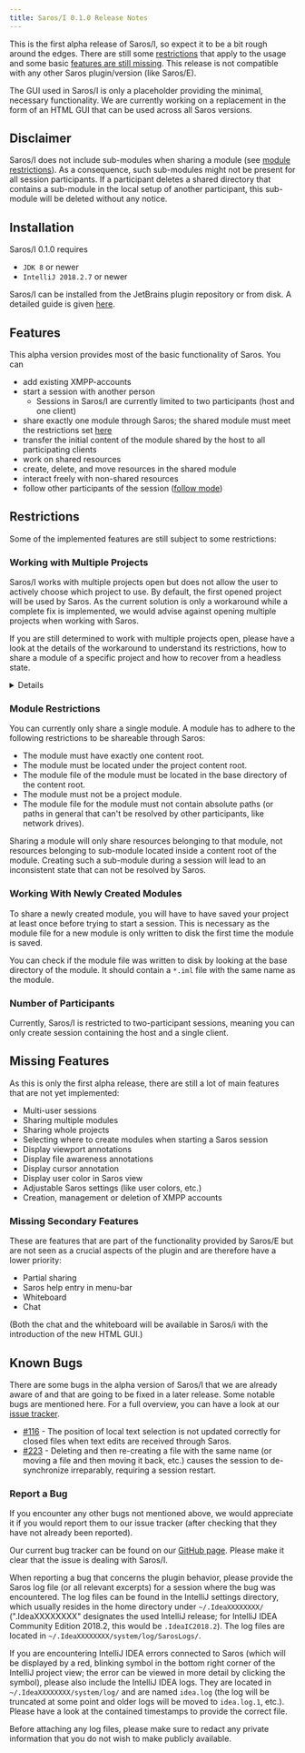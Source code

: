 ```yaml
---
title: Saros/I 0.1.0 Release Notes
---
```


This is the first alpha release of Saros/I, so expect it to be a bit rough around the edges.
There are still some [restrictions](#restrictions) that apply to the usage and some basic [features are still missing](#missing-features).
This release is not compatible with any other Saros plugin/version (like Saros/E).

The GUI used in Saros/I is only a placeholder providing the minimal, necessary functionality.
We are currently working on a replacement in the form of an HTML GUI that can be used across all Saros versions.

## Disclaimer

Saros/I does not include sub-modules when sharing a module (see [module restrictions](#module-restrictions)).
As a consequence, such sub-modules might not be present for all session participants.
If a participant deletes a shared directory that contains a sub-module in the local setup of another participant, this sub-module will be deleted without any notice.

## Installation

Saros/I 0.1.0 requires
 - `JDK 8` or newer
 - `IntelliJ 2018.2.7` or newer

Saros/I can be installed from the JetBrains plugin repository or from disk. A detailed guide is given [here](../documentation/installation.html?tab=intellij).

## Features

This alpha version provides most of the basic functionality of Saros.
You can

- add existing XMPP-accounts
- start a session with another person
  - Sessions in Saros/I are currently limited to two participants (host and one client)
- share exactly one module through Saros; the shared module must meet the restrictions set [here](#module-restrictions)
- transfer the initial content of the module shared by the host to all participating clients
- work on shared resources
- create, delete, and move resources in the shared module
- interact freely with non-shared resources
- follow other participants of the session ([follow mode](../documentation/features.md#follow-mode))

## Restrictions

Some of the implemented features are still subject to some restrictions:

### Working with Multiple Projects

Saros/I works with multiple projects open but does not allow the user to actively choose which project to use. By default, the first opened project will be used by Saros.
As the current solution is only a workaround while a complete fix is implemented, we would advise against opening multiple projects when working with Saros.

If you are still determined to work with multiple projects open, please have a look at the details of the workaround to understand its restrictions, how to share a module of a specific project and how to recover from a headless state.

<details>

With the current workaround introduced in [PR #417](https://github.com/saros-project/saros/pull/417), Saros/I always holds a reference to a specific IntelliJ project.
Only modules of this project can be shared.

The held project is determined on runtime as follows:
- Initially, the first opened IntelliJ project is used.
- Whenever a new project is opened, Saros checks if the held project object is still valid (if the project represented by the object is still open).
If the object is no longer valid, it will be replaced with the newly opened project.
As a result, you can now only share modules of the newly opened project.

If you only have one project open at a time or always open the project you want to share modules of first, this restriction should not be a noticeable.

If you want to change the shareable project, you will have to close the currently shareable project and then open the project you want to share modules of.
If you have a hard time figuring out which project is currently selected as shareable, you can resort to closing all open projects before opening the project to share.

The functionality described above still leaves the possibility of entering a headless state:
If you close the currently shareable project and then don't open a new project, Saros is left in a headless state where it does not have a valid reference to a project.
Trying to start a session in this state will lead to exceptions. This headless state can be resolved by opening a new project.

</details>

### Module Restrictions

You can currently only share a single module. A module has to adhere to the following restrictions to be shareable through Saros:

- The module must have exactly one content root.
- The module must be located under the project content root.
- The module file of the module must be located in the base directory of the content root.
- The module must not be a project module.
- The module file for the module must not contain absolute paths (or paths in general that can't be resolved by other participants, like network drives).

Sharing a module will only share resources belonging to that module, not resources belonging to sub-module located inside a content root of the module.
Creating such a sub-module during a session will lead to an inconsistent state that can not be resolved by Saros.

### Working With Newly Created Modules

To share a newly created module, you will have to have saved your project at least once before trying to start a session.
This is necessary as the module file for a new module is only written to disk the first time the module is saved.

You can check if the module file was written to disk by looking at the base directory of the module. It should contain a `*.iml` file with the same name as the module.

### Number of Participants

Currently, Saros/I is restricted to two-participant sessions, meaning you can only create session containing the host and a single client.


## Missing Features

As this is only the first alpha release, there are still a lot of main features that are not yet implemented:

- Multi-user sessions
- Sharing multiple modules
- Sharing whole projects
- Selecting where to create modules when starting a Saros session
- Display viewport annotations
- Display file awareness annotations
- Display cursor annotation
- Display user color in Saros view
- Adjustable Saros settings (like user colors, etc.)
- Creation, management or deletion of XMPP accounts

### Missing Secondary Features

These are features that are part of the functionality provided by Saros/E but are not seen as a crucial aspects of the plugin and are therefore have a lower priority:

- Partial sharing
- Saros help entry in menu-bar
- Whiteboard
- Chat

(Both the chat and the whiteboard will be available in Saros/i with the introduction of the new HTML GUI.)

## Known Bugs

There are some bugs in the alpha version of Saros/I that we are already aware of and that are going to be fixed in a later release. Some notable bugs are mentioned here. For a full overview, you can have a look at our [issue tracker](https://github.com/saros-project/saros/issues?q=is%3Aissue+label%3A%22Area%3A+IntelliJ%22+label%3A%22Type%3A+Bug%22+is%3Aopen).

- [#116](https://github.com/saros-project/saros/issues/116) - The position of local text selection is not updated correctly for closed files when text edits are received through Saros.
- [#223](https://github.com/saros-project/saros/issues/223) - Deleting and then re-creating a file with the same name (or moving a file and then moving it back, etc.) causes the session to de-synchronize irreparably, requiring a session restart.


### Report a Bug

If you encounter any other bugs not mentioned above, we would appreciate it if you would report them to our issue tracker (after checking that they have not already been reported).

Our current bug tracker can be found on our [GitHub page](https://github.com/saros-project/saros/issues).
Please make it clear that the issue is dealing with Saros/I.

When reporting a bug that concerns the plugin behavior, please provide the Saros log file (or all relevant excerpts) for a session where the bug was encountered.
The log files can be found in the IntelliJ settings directory, which usually resides in the home directory under `~/.IdeaXXXXXXXX/` (".IdeaXXXXXXXX" designates the used IntelliJ release; for IntelliJ IDEA Community Edition 2018.2, this would be `.IdeaIC2018.2`).
The log files are located in `~/.IdeaXXXXXXXX/system/log/SarosLogs/`.

If you are encountering IntelliJ IDEA errors connected to Saros (which will be displayed by a red, blinking symbol in the bottom right corner of the IntelliJ project view; the error can be viewed in more detail by clicking the symbol), please also include the IntelliJ IDEA logs.
They are located in `~/.IdeaXXXXXXXX/system/log/` and are named `idea.log` (the log will be truncated at some point and older logs will be moved to `idea.log.1`, etc.).
Please have a look at the contained timestamps to provide the correct file.

Before attaching any log files, please make sure to redact any private information that you do not wish to make publicly available.

